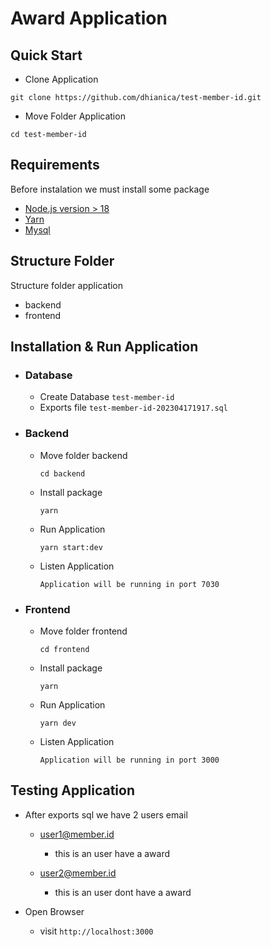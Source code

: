 # Award Application

## Quick Start
* Clone Application
```
git clone https://github.com/dhianica/test-member-id.git
```

* Move Folder Application
```
cd test-member-id
```
  
## Requirements
 Before instalation we must install some package
 * [Node.js version > 18](https://nodejs.org/en)
 * [Yarn](https://yarnpkg.com/)
 * [Mysql](https://www.mysql.com/)

## Structure Folder
Structure folder application
  * backend
  * frontend
  
## Installation & Run Application
* ### Database
  * Create Database `test-member-id`
  * Exports file `test-member-id-202304171917.sql`
* ### Backend
  * Move folder backend
    ```
    cd backend
    ```
  * Install package
    ```
    yarn
    ```
  * Run Application
    ```
    yarn start:dev
    ```
  * Listen Application
    ```
    Application will be running in port 7030
    ```
    
* ### Frontend
  * Move folder frontend
    ```
    cd frontend
    ```
  * Install package
    ```
    yarn
    ```
  * Run Application
    ```
    yarn dev
    ```
  * Listen Application
    ```
    Application will be running in port 3000
    ```
  
## Testing Application
  * After exports sql we have 2 users email
    - user1@member.id
      - this is an user have a award
      
    - user2@member.id
      - this is an user dont have a award
  
  * Open Browser
    - visit `http://localhost:3000`
 
